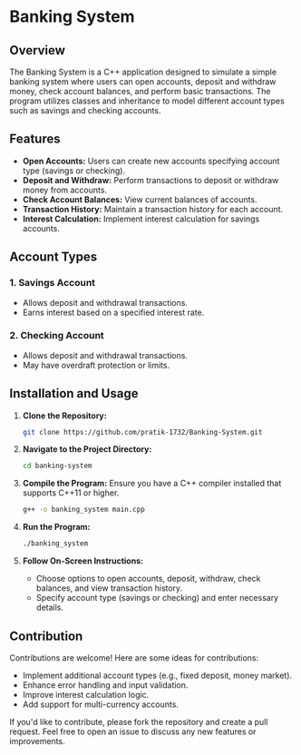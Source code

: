 # Banking System

## Overview

The Banking System is a C++ application designed to simulate a simple banking system where users can open accounts, deposit and withdraw money, check account balances, and perform basic transactions. The program utilizes classes and inheritance to model different account types such as savings and checking accounts.

## Features

- **Open Accounts:** Users can create new accounts specifying account type (savings or checking).
- **Deposit and Withdraw:** Perform transactions to deposit or withdraw money from accounts.
- **Check Account Balances:** View current balances of accounts.
- **Transaction History:** Maintain a transaction history for each account.
- **Interest Calculation:** Implement interest calculation for savings accounts.

## Account Types

### 1. Savings Account
- Allows deposit and withdrawal transactions.
- Earns interest based on a specified interest rate.

### 2. Checking Account
- Allows deposit and withdrawal transactions.
- May have overdraft protection or limits.

## Installation and Usage

1. **Clone the Repository:**
   ```bash
   git clone https://github.com/pratik-1732/Banking-System.git
   ```

2. **Navigate to the Project Directory:**
   ```bash
   cd banking-system
   ```

3. **Compile the Program:**
   Ensure you have a C++ compiler installed that supports C++11 or higher.
   ```bash
   g++ -o banking_system main.cpp
   ```

4. **Run the Program:**
   ```bash
   ./banking_system
   ```

5. **Follow On-Screen Instructions:**
   - Choose options to open accounts, deposit, withdraw, check balances, and view transaction history.
   - Specify account type (savings or checking) and enter necessary details.


## Contribution

Contributions are welcome! Here are some ideas for contributions:

- Implement additional account types (e.g., fixed deposit, money market).
- Enhance error handling and input validation.
- Improve interest calculation logic.
- Add support for multi-currency accounts.

If you'd like to contribute, please fork the repository and create a pull request. Feel free to open an issue to discuss any new features or improvements.
